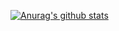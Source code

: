 [![Anurag's github stats](https://github-readme-stats.vercel.app/api?username=Karatrac)](https://github.com/anuraghazra/github-readme-stats)
